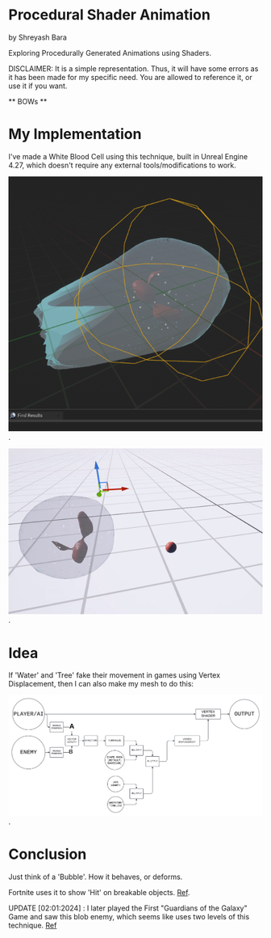 # Procedural Shader Animation

by Shreyash Bara

Exploring Procedurally Generated Animations using Shaders.

DISCLAIMER: It is a simple representation. Thus, it will have some errors as it has been made for my specific need. You are allowed to reference it, or use it if you want.

** BOWs **

# My Implementation

I've made a White Blood Cell using this technique, built in Unreal Engine 4.27, which doesn't require any external tools/modifications to work.

![Example](./Example.png).

![Example2](./Example2.gif).

# Idea

If 'Water' and 'Tree' fake their movement in games using Vertex Displacement, then I can also make my mesh to do this:

![Block Diagram](./BlockDiagram.png).

# Conclusion

Just think of a 'Bubble'. How it behaves, or deforms.

Fortnite uses it to show 'Hit' on breakable objects. [Ref](https://youtu.be/7Fl3so0Z5Tc).

UPDATE [02:01:2024] : I later played the First "Guardians of the Galaxy" Game and saw this blob enemy, which seems like uses two levels of this technique. [Ref](https://oyster.ignimgs.com/mediawiki/apis.ign.com/guardians-of-the-galaxy-the-game/6/65/Ch3_%287%29.png?width=1280)
